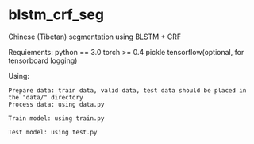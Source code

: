 # blstm_crf_seg
Chinese (Tibetan) segmentation using BLSTM + CRF

Requiements:
    python == 3.0
    torch >= 0.4
    pickle
    tensorflow(optional, for tensorboard logging)

Using:
    
    Prepare data: train data, valid data, test data should be placed in the "data/" directory
    Process data: using data.py
    
    Train model: using train.py

    Test model: using test.py
